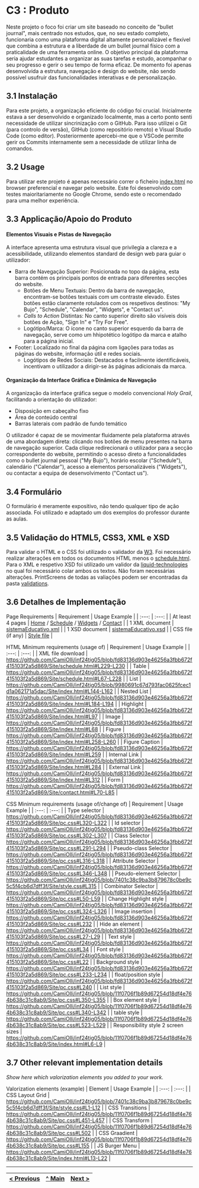 # C3 : Produto

Neste projeto o foco foi criar um site baseado no conceito de "bullet journal", mais centrado nos estudos, que, no seu estado completo, funcionaria como uma plataforma digital altamente personalizável e flexível que combina a estrutura e a liberdade de um bullet journal físico com a praticalidade de uma ferramenta online. O objetivo principal da plataforma seria ajudar estudantes a organizar as suas tarefas e estudo, acompanhar o seu progresso e gerir o seu tempo de forma eficaz.
De momento foi apenas desenvolvida a estrutura, navegação e design do website, não sendo possível usufruir das funcionalidades interativas e de personalização.

## 3.1 Instalação

Para este projeto, a organização eficiente do código foi crucial. Inicialmente estava a ser desenvolvido e organizado localmente, mas a certo ponto senti necessidade de utilizar sincrinização com o GitHub. Para isso utilizei o Git (para controlo de versão), GitHub (como repositório remoto) e Visual Studio Code (como editor). Posteriormente apercebi-me que o VSCode permite gerir os Commits internamente sem a necessidade de utilizar linha de comandos.

## 3.2 Usage

Para utilizar este projeto é apenas necessário correr o ficheiro [index.html](https://github.com/CamiOlli/inf24tig05/blob/main/Site/index.html) no browser preferencial e navegar pelo website. Este foi desenvolvido com testes maioritariamente no Google Chrome, sendo este o recomendado para uma melhor experiência. 

## 3.3 Applicação/Apoio do Produto

#### Elementos Visuais e Pistas de Navegação
A interface apresenta uma estrutura visual que privilegia a clareza e a acessibilidade, utilizando elementos standard de design web para guiar o utilizador:

- Barra de Navegação Superior: Posicionada no topo da página, esta barra contém os principais pontos de entrada para diferentes secções do website.
  - Botões de Menu Textuais: Dentro da barra de navegação, encontram-se botões textuais com um contraste elevado. Estes botões estão claramente rotulados com os respetivos destinos: "My Bujo", "Schedule", "Calendar", "Widgets", e "Contact us".
  - _Calls to Action_ Distintas: No canto superior direito são visíveis dois botões de Ação, "Sign In" e "Try For Free".
  - Logótipo/Marca: O ícone no canto superior esquerdo da barra de navegação, serve como um hhipotético logótipo da marca e atalho para a página inicial.
- Footer: Localizado no final da página com ligações para todas as páginas do website, informação útil e redes sociais.
  - Logótipos de Redes Sociais: Destacados e facilmente identificáveis, incentivam o utilizador a dirigir-se às páginas adicionais da marca.
  
#### Organização da Interface Gráfica e Dinâmica de Navegação
A organização da interface gráfica segue o modelo convencional _Holy Grail_, facilitando a orientação do utilizador:

- Disposição em cabeçalho fixo
- Área de conteúdo central
- Barras laterais com padrão de fundo temático

O utilizador é capaz de se movimentar fluidamente pela plataforma através de uma abordagem direta: clicando nos botões de menu presentes na barra de navegação superior. Cada clique redirecionará o utilizador para a secção correspondente do website, permitindo o acesso direto a funcionalidades como o bullet journal pessoal ("My Bujo"), horário escolar ("Schedule"), calendário ("Calendar"), acesso a elementos personalizáveis ("Widgets"), ou contactar a equipa de desenvolvimento ("Contact us").

## 3.4 Formulário

O formulário é meramente expositivo, não tendo qualquer tipo de ação associada. Foi utilizado e adaptado um dos exemplos do professor durante as aulas.

## 3.5 Validação do HTML5, CSS3, XML e XSD

Para validar o HTML e o CSS foi utilizado o validador da [W3](https://validator.w3.org/). Foi necessário realizar alterações em todos os documentos HTML menos o [schedule.html](https://github.com/CamiOlli/inf24tig05/blob/main/Site/schedule.html).
Para o XML e respetivo XSD foi utilizado um validor da [liquid-technologies](https://www.liquid-technologies.com/online-xsd-validator) no qual foi necessário colar ambos os textos. Não foram necessárias alterações.
PrintScreens de todas as valiações podem ser encontradas da pasta [validations](https://github.com/CamiOlli/inf24tig05/tree/main/doc/validations).

## 3.6 Detalhes de Implementação

Page Requirements
| Requirement | Usage Example |
| :---: | :---: |
| At least 4 pages |  [Home](https://github.com/CamiOlli/inf24tig05/blob/main/Site/index.html) / [Schedule](https://github.com/CamiOlli/inf24tig05/blob/main/Site/schedule.html) / [Widgets](https://github.com/CamiOlli/inf24tig05/blob/main/Site/widgets.html) / [Contact](https://github.com/CamiOlli/inf24tig05/blob/main/Site/contact.html) |
| 1 XML document | [sistemaEducativo.xml](https://github.com/CamiOlli/inf24tig05/blob/main/Site/sistemaEducativo.xml) |
| 1 XSD document | [sistemaEducativo.xsd](https://github.com/CamiOlli/inf24tig05/blob/main/Site/sistemaEducativo.xsd) |
| CSS file (if any) | [Style file](https://github.com/CamiOlli/inf24tig05/blob/main/Site/style.css) |

HTML Minimum requirements (usage of)
| Requirement | Usage Example |
| :---: | :---: |
| XML file download | https://github.com/CamiOlli/inf24tig05/blob/fd83136d903e46256a3fbb672f415103f2a5d869/Site/schedule.html#L229-L230 |
| Table | https://github.com/CamiOlli/inf24tig05/blob/fd83136d903e46256a3fbb672f415103f2a5d869/Site/schedule.html#L67-L228 |
| List | https://github.com/CamiOlli/inf24tig05/blob/9980691c67d793fac0625fcec1d1a062171a5dac/Site/index.html#L144-L162 |
| Nested List | https://github.com/CamiOlli/inf24tig05/blob/fd83136d903e46256a3fbb672f415103f2a5d869/Site/index.html#L184-L194 |
| Highlight | https://github.com/CamiOlli/inf24tig05/blob/fd83136d903e46256a3fbb672f415103f2a5d869/Site/index.html#L97 |
| Image | https://github.com/CamiOlli/inf24tig05/blob/fd83136d903e46256a3fbb672f415103f2a5d869/Site/index.html#L68 |
| Figure | https://github.com/CamiOlli/inf24tig05/blob/fd83136d903e46256a3fbb672f415103f2a5d869/Site/index.html#L258-L260 |
| Figure Caption | https://github.com/CamiOlli/inf24tig05/blob/fd83136d903e46256a3fbb672f415103f2a5d869/Site/index.html#L259 |
| Internal Link | https://github.com/CamiOlli/inf24tig05/blob/fd83136d903e46256a3fbb672f415103f2a5d869/Site/index.html#L284 |
| External Link | https://github.com/CamiOlli/inf24tig05/blob/fd83136d903e46256a3fbb672f415103f2a5d869/Site/index.html#L312 |
| Form | https://github.com/CamiOlli/inf24tig05/blob/fd83136d903e46256a3fbb672f415103f2a5d869/Site/contact.html#L70-L85 |

CSS Minimum requirements (usage of/change of)
| Requirement | Usage Example |
| :---: | :---: |
| Type selector | https://github.com/CamiOlli/inf24tig05/blob/fd83136d903e46256a3fbb672f415103f2a5d869/Site/pc.css#L320-L322 |
| Id selector | https://github.com/CamiOlli/inf24tig05/blob/fd83136d903e46256a3fbb672f415103f2a5d869/Site/pc.css#L302-L307 |
| Class Selector | https://github.com/CamiOlli/inf24tig05/blob/fd83136d903e46256a3fbb672f415103f2a5d869/Site/pc.css#L291-L294 |
| Pseudo-class Selector | https://github.com/CamiOlli/inf24tig05/blob/fd83136d903e46256a3fbb672f415103f2a5d869/Site/pc.css#L316-L318 |
| Attribute Selector | https://github.com/CamiOlli/inf24tig05/blob/fd83136d903e46256a3fbb672f415103f2a5d869/Site/pc.css#L346-L348 |
| Pseudo-element Selector | https://github.com/CamiOlli/inf24tig05/blob/7401c38c9ba3b879678c0be9c5c5f4cb6d7dff3f/Site/style.css#L315 |
| Combinator Selector | https://github.com/CamiOlli/inf24tig05/blob/fd83136d903e46256a3fbb672f415103f2a5d869/Site/pc.css#L50-L59 |
| Change Highlight style | https://github.com/CamiOlli/inf24tig05/blob/fd83136d903e46256a3fbb672f415103f2a5d869/Site/pc.css#L324-L326 |
| Image insertion | https://github.com/CamiOlli/inf24tig05/blob/fd83136d903e46256a3fbb672f415103f2a5d869/Site/pc.css#L232 |
| Hide an element | https://github.com/CamiOlli/inf24tig05/blob/fd83136d903e46256a3fbb672f415103f2a5d869/Site/pc.css#L27-L29 |
| Text style | https://github.com/CamiOlli/inf24tig05/blob/fd83136d903e46256a3fbb672f415103f2a5d869/Site/pc.css#L34 |
| Font style | https://github.com/CamiOlli/inf24tig05/blob/fd83136d903e46256a3fbb672f415103f2a5d869/Site/pc.css#L22 |
| Background style | https://github.com/CamiOlli/inf24tig05/blob/fd83136d903e46256a3fbb672f415103f2a5d869/Site/pc.css#L233-L234 |
| float/position style | https://github.com/CamiOlli/inf24tig05/blob/fd83136d903e46256a3fbb672f415103f2a5d869/Site/pc.css#L240 |
| List style | https://github.com/CamiOlli/inf24tig05/blob/11f0706f1b89d67254d18df4e764b638c31c8ab9/Site/pc.css#L350-L355 |
| Box element style | https://github.com/CamiOlli/inf24tig05/blob/11f0706f1b89d67254d18df4e764b638c31c8ab9/Site/pc.css#L340-L342 |
| table style | https://github.com/CamiOlli/inf24tig05/blob/11f0706f1b89d67254d18df4e764b638c31c8ab9/Site/pc.css#L523-L529 |
| Responsibility style 2 screen sizes | https://github.com/CamiOlli/inf24tig05/blob/11f0706f1b89d67254d18df4e764b638c31c8ab9/Site/index.html#L6-L9 |

## 3.7 Other relevant implementation details

_Show here which valorization elements you added to your work._

Valorization elements (example)
| Element | Usage Example |
| :---: | :---: |
| CSS Layout Grid | https://github.com/CamiOlli/inf24tig05/blob/7401c38c9ba3b879678c0be9c5c5f4cb6d7dff3f/Site/style.css#L1-L12 |
| CSS Transitions | https://github.com/CamiOlli/inf24tig05/blob/11f0706f1b89d67254d18df4e764b638c31c8ab9/Site/pc.css#L451-L457 |
| CSS Transform | https://github.com/CamiOlli/inf24tig05/blob/11f0706f1b89d67254d18df4e764b638c31c8ab9/Site/pc.css#L502 |
| CSS Graadient | https://github.com/CamiOlli/inf24tig05/blob/11f0706f1b89d67254d18df4e764b638c31c8ab9/Site/pc.css#L155 |
| JS Burger Menu | https://github.com/CamiOlli/inf24tig05/blob/11f0706f1b89d67254d18df4e764b638c31c8ab9/Site/index.html#L13-L22 |



---
[< Previous](c2.md) | [^ Main](../../../) | [Next >](c4.md)
:--- | :---: | ---: 
